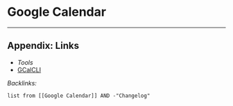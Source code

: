 # Google Calendar

---

## Appendix: Links

* *Tools*
* [GCalCLI](../Developer%20Tools/Command%20Line%20Utilities/GCalCLI.md)

*Backlinks:*

````dataview
list from [[Google Calendar]] AND -"Changelog"
````
